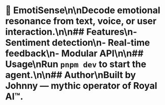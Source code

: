 # 🧠 EmotiSense\n\nDecode emotional resonance from text, voice, or user interaction.\n\n## Features\n- Sentiment detection\n- Real-time feedback\n- Modular API\n\n## Usage\nRun `pnpm dev` to start the agent.\n\n## Author\nBuilt by Johnny — mythic operator of Royal AI™.

